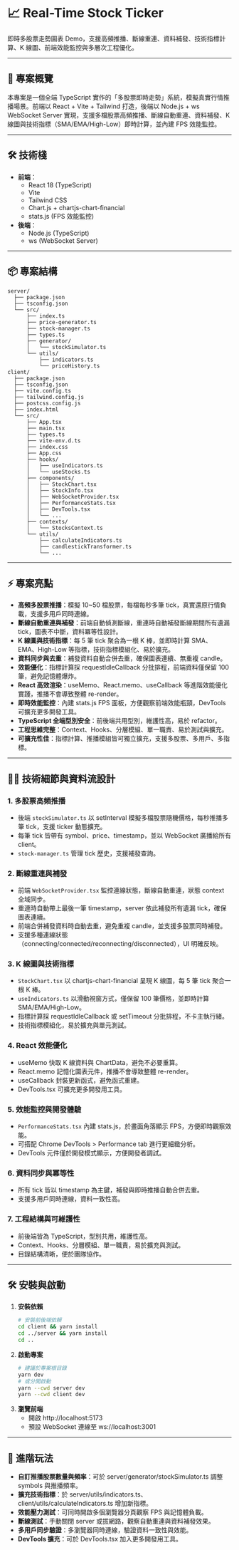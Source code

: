 # 📈 Real-Time Stock Ticker

即時多股票走勢圖表 Demo，支援高頻推播、斷線重連、資料補發、技術指標計算、K 線圖、前端效能監控與多層次工程優化。

---

## 🚀 專案概覽

本專案是一個全端 TypeScript 實作的「多股票即時走勢」系統，模擬真實行情推播場景。前端以 React + Vite + Tailwind 打造，後端以 Node.js + ws WebSocket Server 實現，支援多檔股票高頻推播、斷線自動重連、資料補發、K 線圖與技術指標（SMA/EMA/High-Low）即時計算，並內建 FPS 效能監控。

---

## 🛠 技術棧

- **前端**：
  - React 18 (TypeScript)
  - Vite
  - Tailwind CSS
  - Chart.js + chartjs-chart-financial
  - stats.js (FPS 效能監控)
- **後端**：
  - Node.js (TypeScript)
  - ws (WebSocket Server)

---

## 📦 專案結構

```plaintext
server/
  ├── package.json
  ├── tsconfig.json
  └── src/
      ├── index.ts
      ├── price-generator.ts
      ├── stock-manager.ts
      ├── types.ts
      ├── generator/
      │   └── stockSimulator.ts
      └── utils/
          ├── indicators.ts
          └── priceHistory.ts
client/
  ├── package.json
  ├── tsconfig.json
  ├── vite.config.ts
  ├── tailwind.config.js
  ├── postcss.config.js
  ├── index.html
  └── src/
      ├── App.tsx
      ├── main.tsx
      ├── types.ts
      ├── vite-env.d.ts
      ├── index.css
      ├── App.css
      ├── hooks/
      │   ├── useIndicators.ts
      │   └── useStocks.ts
      ├── components/
      │   ├── StockChart.tsx
      │   ├── StockInfo.tsx
      │   ├── WebSocketProvider.tsx
      │   ├── PerformanceStats.tsx
      │   ├── DevTools.tsx
      │   └── ...
      ├── contexts/
      │   └── StocksContext.ts
      └── utils/
          ├── calculateIndicators.ts
          ├── candlestickTransformer.ts
          └── ...
```

---

## ⚡️ 專案亮點

- **高頻多股票推播**：模擬 10~50 檔股票，每檔每秒多筆 tick，真實還原行情負載，支援多用戶同時連線。
- **斷線自動重連與補發**：前端自動偵測斷線，重連時自動補發斷線期間所有遺漏 tick，圖表不中斷，資料冪等性設計。
- **K 線圖與技術指標**：每 5 筆 tick 聚合為一根 K 棒，並即時計算 SMA、EMA、High-Low 等指標，技術指標模組化、易於擴充。
- **資料同步與去重**：補發資料自動合併去重，確保圖表連續、無重複 candle。
- **效能優化**：指標計算採 requestIdleCallback 分批排程，前端資料僅保留 100 筆，避免記憶體爆炸。
- **React 高效渲染**：useMemo、React.memo、useCallback 等進階效能優化實踐，推播不會導致整體 re-render。
- **即時效能監控**：內建 stats.js FPS 面板，方便觀察前端效能瓶頸，DevTools 可擴充更多開發工具。
- **TypeScript 全端型別安全**：前後端共用型別，維護性高，易於 refactor。
- **工程思維完整**：Context、Hooks、分層模組、單一職責、易於測試與擴充。
- **可擴充性佳**：指標計算、推播模組皆可獨立擴充，支援多股票、多用戶、多指標。

---

## 🧑‍💻 技術細節與資料流設計

### 1. 多股票高頻推播
- 後端 `stockSimulator.ts` 以 setInterval 模擬多檔股票隨機價格，每秒推播多筆 tick，支援 ticker 動態擴充。
- 每筆 tick 皆帶有 symbol、price、timestamp，並以 WebSocket 廣播給所有 client。
- `stock-manager.ts` 管理 tick 歷史，支援補發查詢。

### 2. 斷線重連與補發
- 前端 `WebSocketProvider.tsx` 監控連線狀態，斷線自動重連，狀態 context 全域同步。
- 重連時自動帶上最後一筆 timestamp，server 依此補發所有遺漏 tick，確保圖表連續。
- 前端合併補發資料時自動去重，避免重複 candle，並支援多股票同時補發。
- 支援多種連線狀態（connecting/connected/reconnecting/disconnected），UI 明確反映。

### 3. K 線圖與技術指標
- `StockChart.tsx` 以 chartjs-chart-financial 呈現 K 線圖，每 5 筆 tick 聚合一根 K 棒。
- `useIndicators.ts` 以滑動視窗方式，僅保留 100 筆價格，並即時計算 SMA/EMA/High-Low。
- 指標計算採 requestIdleCallback 或 setTimeout 分批排程，不卡主執行緒。
- 技術指標模組化，易於擴充與單元測試。

### 4. React 效能優化
- useMemo 快取 K 線資料與 ChartData，避免不必要重算。
- React.memo 記憶化圖表元件，推播不會導致整體 re-render。
- useCallback 封裝更新函式，避免函式重建。
- DevTools.tsx 可擴充更多開發用工具。

### 5. 效能監控與開發體驗
- `PerformanceStats.tsx` 內建 stats.js，於畫面角落顯示 FPS，方便即時觀察效能。
- 可搭配 Chrome DevTools > Performance tab 進行更細緻分析。
- DevTools 元件僅於開發模式顯示，方便開發者調試。

### 6. 資料同步與冪等性
- 所有 tick 皆以 timestamp 為主鍵，補發與即時推播自動合併去重。
- 支援多用戶同時連線，資料一致性高。

### 7. 工程結構與可維護性
- 前後端皆為 TypeScript，型別共用，維護性高。
- Context、Hooks、分層模組、單一職責，易於擴充與測試。
- 目錄結構清晰，便於團隊協作。

---

## 🛠 安裝與啟動

1. **安裝依賴**
   ```bash
   # 安裝前後端依賴
   cd client && yarn install
   cd ../server && yarn install
   cd ..
   ```
2. **啟動專案**
   ```bash
   # 建議於專案根目錄
   yarn dev
   # 或分開啟動
   yarn --cwd server dev
   yarn --cwd client dev
   ```
3. **瀏覽前端**
   - 開啟 http://localhost:5173
   - 預設 WebSocket 連線至 ws://localhost:3001

---

## 📝 進階玩法

- **自訂推播股票數量與頻率**：可於 server/generator/stockSimulator.ts 調整 symbols 與推播頻率。
- **擴充技術指標**：於 server/utils/indicators.ts、client/utils/calculateIndicators.ts 增加新指標。
- **效能壓力測試**：可同時開啟多個瀏覽器分頁觀察 FPS 與記憶體負載。
- **斷線測試**：手動關閉 server 或拔網路，觀察自動重連與資料補發效果。
- **多用戶同步驗證**：多瀏覽器同時連線，驗證資料一致性與效能。
- **DevTools 擴充**：可於 DevTools.tsx 加入更多開發用工具。
